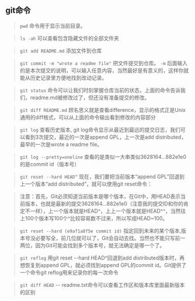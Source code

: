 
## git命令

> `pwd` 命令用于显示当前目录。

> `ls -ah` 可以查看包含隐藏文件的全部文件夹

> `git add README.md` 添加文件到仓库

> `git commit -m "wrote a readme file"` 把文件提交到仓库。 `-m` 后面输入的是本次提交的说明，可以输入任意内容，当然最好是有意义的，这样你就能从历史记录里方便地找到改动记录。

> `git status` 命令可以让我们时刻掌握仓库当前的状态，上面的命令告诉我们，readme.md被修改过了，但还没有准备提交的修改。

> `git diff README.md`  顾名思义就是查看difference，显示的格式正是Unix通用的diff格式，可以从上面的命令输出看到修改的内容部分

> `git log` 查看历史版本, git log命令显示从最近到最远的提交日志，我们可以看到3次提交，最近的一次是append GPL，上一次是add distributed，最早的一次是wrote a readme file。

> `git log --pretty=oneline` 查看的是类似一大串类似3628164...882e1e0的是commit id（版本号）

> `git reset --hard HEAD^`  现在，我们要把当前版本“append GPL”回退到上一个版本“add distributed”，就可以使用git reset命令：

> 注意：首先，Git必须知道当前版本是哪个版本，在Git中，用HEAD表示当前版本，也就是最新的提交3628164...882e1e0（注意我的提交ID和你的肯定不一样），上一个版本就是HEAD^，上上一个版本就是HEAD^^，当然往上100个版本写100个^比较容易数不过来，所以写成HEAD~100。

> `git reset --hard (e9af1a8f5e commit id)` 指定回到未来的某个版本,版本号没必要写全，前几位就可以了，Git会自动去找。当然也不能只写前一两位，因为Git可能会找到多个版本号，就无法确定是哪一个了。

> `git reflog` 用git reset --hard HEAD^回退到add distributed版本时，再想恢复到append GPL，就必须找到append GPL的commit id。Git提供了一个命令git reflog用来记录你的每一次命令

> `git diff HEAD` -- readme.txt命令可以查看工作区和版本库里面最新版本的区别